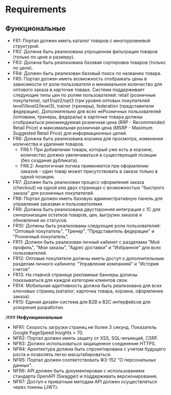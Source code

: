# **Requirements**

## **Функциональные**

* FR1: Портал должен иметь каталог товаров с многоуровневой структурой.  
* FR2: Должна быть реализована упрощенная фильтрация товаров (только по цене и размеру).  
* FR3: Должна быть реализована базовая сортировка товаров (только по цене).  
* FR4: Должен быть реализован базовый поиск по названию товара.  
* FR5: Портал должен иметь возможность отображать цены в зависимости от роли пользователя и минимальное количество для оптового заказа в карточке товара. Система поддерживает следующие типы цен по ролям пользователей: retail (розничные покупатели), opt1/opt2/opt3 (три уровня оптовых покупателей level1/level2/level3), trainer (тренеры), federation (представители федерации). Дополнительно для всех неРозничных пользователей (оптовики, тренеры, федералы) в карточке товара должны отображаться рекомендуемая розничная цена (RRP - Recommended Retail Price) и максимальная розничная цена (MSRP - Maximum Suggested Retail Price) для информационных целей.  
* FR6: Должна быть реализована корзина для просмотра, изменения количества и удаления товаров.
  * FR6.1: При добавлении товара, который уже есть в корзине, количество должно увеличиваться в существующей позиции (без создания дубликата).
  * FR6.2: Аналогичная логика применяется при оформлении заказов - один товар может присутствовать в заказе только в одной позиции.  
* FR7: Должен быть реализован процесс оформления заказа (checkout) на одной или двух страницах с возможностью "быстрого заказа" для розничных покупателей.  
* FR8: Портал должен иметь базовую административную панель для управления заказами и пользователями.  
* FR9: Должна быть реализована двусторонняя интеграция с 1С для синхронизации остатков товаров, цен, выгрузки заказов и обновления их статусов.  
* FR10: Должны быть реализованы следующие роли пользователей: "Оптовый покупатель", "Тренер", "Представитель федерации" и "Розничный покупатель".  
* FR11: Должен быть реализован личный кабинет с разделами "Мой профиль", "Мои заказы", "Адрес доставки" и "Избранное" для всех пользователей.  
* FR12: Оптовые покупатели должны иметь доступ к дополнительным разделам личного кабинета: "Управление компанией" и "История счетов".  
* FR13: На главной странице рекламные баннеры должны показываться для каждой категории клиентов свои.
* FR14: Мобильная адаптивность должна быть реализована для всех ключевых страниц (каталог, карточка товара, корзина, оформление заказа).
* FR15: Единая дизайн-система для B2B и B2C интерфейсов для ускорения разработки.

/### **Нефункциональные**

* NFR1: Скорость загрузки страниц не более 3 секунд. Показатель Google PageSpeed Insights \> 70\.  
* NFR2: Портал должен иметь защиту от XSS, SQL-инъекций, CSRF.  
* NFR3: Должно использоваться защищенное соединение HTTPS.  
* NFR4: Архитектура должна быть спроектирована с учетом будущего роста и позволять легко масштабироваться.  
* NFR5: Портал должен соответствовать ФЗ-152 "О персональных данных".  
* NFR6: API должен быть документирован с использованием стандарта OpenAPI (Swagger) и поддерживать версионирование.  
* NFR7: Доступ к приватным методам API должен осуществляться через токены (JWT).
